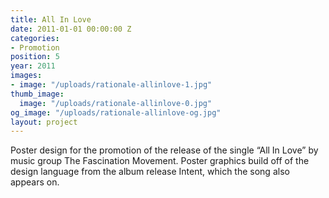 ```yaml
---
title: All In Love
date: 2011-01-01 00:00:00 Z
categories:
- Promotion
position: 5
year: 2011
images:
- image: "/uploads/rationale-allinlove-1.jpg"
thumb_image:
  image: "/uploads/rationale-allinlove-0.jpg"
og_image: "/uploads/rationale-allinlove-og.jpg"
layout: project
---
```


Poster design for the promotion of the release of the single “All In Love” by music group The Fascination Movement. Poster graphics build off of the design language from the album release Intent, which the song also appears on.